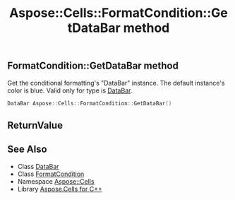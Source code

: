﻿---
title: Aspose::Cells::FormatCondition::GetDataBar method
linktitle: GetDataBar
second_title: Aspose.Cells for C++ API Reference
description: 'Aspose::Cells::FormatCondition::GetDataBar method. Get the conditional formatting''s "DataBar" instance. The default instance''s color is blue. Valid only for type is DataBar in C++.'
type: docs
weight: 2200
url: /cpp/aspose.cells/formatcondition/getdatabar/
---
## FormatCondition::GetDataBar method


Get the conditional formatting's "DataBar" instance. The default instance's color is blue. Valid only for type is [DataBar](../../databar/).

```cpp
DataBar Aspose::Cells::FormatCondition::GetDataBar()
```


## ReturnValue



## See Also

* Class [DataBar](../../databar/)
* Class [FormatCondition](../)
* Namespace [Aspose::Cells](../../)
* Library [Aspose.Cells for C++](../../../)
